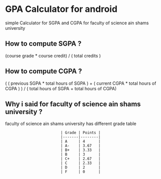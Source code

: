 # GPA Calculator for android
 simple Calculator for SGPA and CGPA for faculty of science ain shams university
 
 ## How to compute SGPA ?
 
  (course grade * course credit) / ( total credits )
  
   ## How to compute CGPA ? 
   
   ( ( previous SGPA * total hours of SGPA ) + ( current CGPA * total hours of CGPA ) ) / ( total hours of SGPA + total hours of CGPA)
   
   ## Why i said for faculty of science ain shams university ?
   
   faculty of science ain shams university has different grade table 
   
                             | Grade | Points |
                             |-------|--------|
                             | A     | 4      |
                             | A-    | 3.67   |
                             | B+    | 3.33   |
                             | B     | 3      |
                             | C+    | 2.67   |
                             | C     | 2.33   |
                             | D     | 2      |
                             | F     | 0      |









